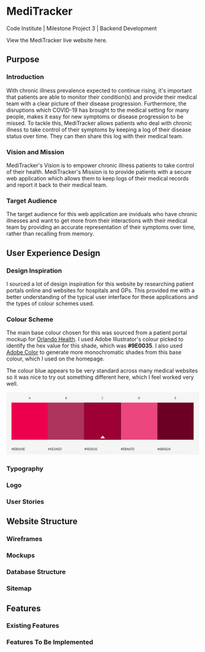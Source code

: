 # MediTracker

Code Institute | Milestone Project 3 | Backend Development

View the MediTracker live website here.

## Purpose

### Introduction
With chronic illness prevalence expected to continue rising, it's important that patients are able to monitor their condition(s) and provide their medical team with a clear picture of their disease progression. Furthermore, the disruptions which COVID-19 has brought to the medical setting for many people, makes it easy for new symptoms or disease progression to be missed. To tackle this, MediTracker allows patients who deal with chronic illness to take control of their symptoms by keeping a log of their disease status over time. They can then share this log with their medical team.

### Vision and Mission
MediTracker's Vision is to empower chronic illness patients to take control of their health. MediTracker's Mission is to provide patients with a secure web application which allows them to keep logs of their medical records and report it back to their medical team. 

### Target Audience
The target audience for this web application are inviduals who have chronic illnesses and want to get more from their interactions with their medical team by providing an accurate  representation of their symptoms over time, rather than recalling from memory. 

## User Experience Design

### Design Inspiration
I sourced a lot of design inspiration for this website by researching patient portals online and websites for hospitals and GPs. This provided me with a better understanding of the typical user interface for these applications and the types of colour schemes used.

### Colour Scheme
The main base colour chosen for this was sourced from a patient portal mockup for [Orlando Health](http://struongux.com/ohealth.html). I used Adobe Illustrator's colour picked to identify the hex value for this shade, which was **#9E0035**. I also used [Adobe Color](https://color.adobe.com/create/color-wheel) to generate more monochromatic shades from this base colour, which I used on the homepage. 

The colour blue appears to be very standard across many medical websites so it was nice to try out something different here, which I feel worked very well.

<img src="images/readme/adobe-color.png">

### Typography
### Logo
### User Stories

## Website Structure
### Wireframes
### Mockups
### Database Structure
### Sitemap

## Features
### Existing Features
### Features To Be Implemented
